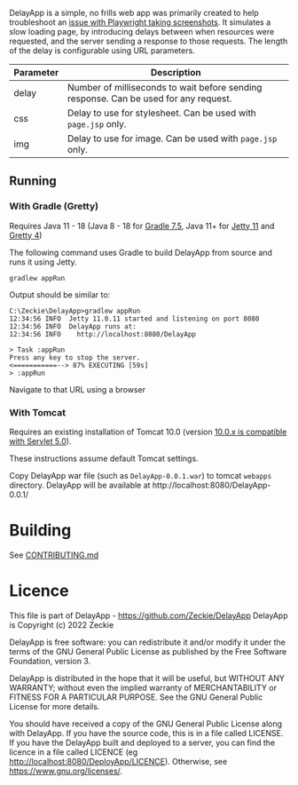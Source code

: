 
DelayApp is a simple, no frills web app was primarily created to help troubleshoot an 
[issue with Playwright taking screenshots](https://github.com/microsoft/playwright-python/issues/1420). 
It simulates a slow loading page, by introducing delays between when resources were requested, 
and the server sending a response to those requests.
The length of the delay is configurable using URL parameters.

| Parameter | Description                                                                          |
|-----------|--------------------------------------------------------------------------------------|
| delay     | Number of milliseconds to wait before sending response. Can be used for any request. |
| css       | Delay to use for stylesheet. Can be used with `page.jsp` only.                       |
| img       | Delay to use for image. Can be used with `page.jsp` only.                            |

## Running

### With Gradle (Gretty)

Requires Java 11 - 18 
(Java 8 - 18 for [Gradle 7.5](https://docs.gradle.org/7.5/userguide/compatibility.html), 
Java 11+ for [Jetty 11](https://www.eclipse.org/jetty/)
and [Gretty 4](https://github.com/gretty-gradle-plugin/gretty#readme))

The following command uses Gradle to build DelayApp from source and runs it using Jetty.

```
gradlew appRun
```

Output should be similar to:

```
C:\Zeckie\DelayApp>gradlew appRun
12:34:56 INFO  Jetty 11.0.11 started and listening on port 8080
12:34:56 INFO  DelayApp runs at:
12:34:56 INFO    http://localhost:8080/DelayApp

> Task :appRun
Press any key to stop the server.
<===========--> 87% EXECUTING [59s]
> :appRun
```

Navigate to that URL using a browser

### With Tomcat

Requires an existing installation of Tomcat 10.0
(version [10.0.x is compatible with Servlet 5.0](https://tomcat.apache.org/whichversion.html)).

These instructions assume default Tomcat settings.

Copy DelayApp war file (such as `DelayApp-0.0.1.war`) to tomcat `webapps` directory.
DelayApp will be available at http://localhost:8080/DelayApp-0.0.1/

# Building
See [CONTRIBUTING.md](CONTRIBUTING.md)

# Licence

This file is part of DelayApp - https://github.com/Zeckie/DelayApp
DelayApp is Copyright (c) 2022 Zeckie

DelayApp is free software: you can redistribute it and/or modify it under
the terms of the GNU General Public License as published by the Free
Software Foundation, version 3.

DelayApp is distributed in the hope that it will be useful, but WITHOUT
ANY WARRANTY; without even the implied warranty of MERCHANTABILITY or
FITNESS FOR A PARTICULAR PURPOSE.  See the GNU General Public License
for more details.

You should have received a copy of the GNU General Public License along
with DelayApp. If you have the source code, this is in a file called
LICENSE. If you have the DelayApp built and deployed to a server, you
can find the licence in a file called LICENCE
(eg <http://localhost:8080/DeployApp/LICENCE>).
Otherwise, see <https://www.gnu.org/licenses/>.